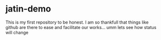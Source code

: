 # jatin-demo
This is my first repository to be honest.
I am so thankfull that things like github are there to ease and facilitate our works...
umm lets see how status will change

